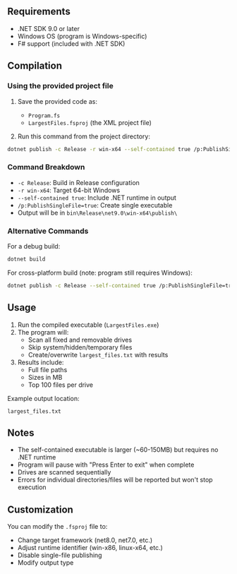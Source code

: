 ## Requirements
- .NET SDK 9.0 or later
- Windows OS (program is Windows-specific)
- F# support (included with .NET SDK)

## Compilation

### Using the provided project file
1. Save the provided code as:
   - `Program.fs`
   - `LargestFiles.fsproj` (the XML project file)

2. Run this command from the project directory:
```bash
dotnet publish -c Release -r win-x64 --self-contained true /p:PublishSingleFile=true
```

### Command Breakdown
- `-c Release`: Build in Release configuration
- `-r win-x64`: Target 64-bit Windows
- `--self-contained true`: Include .NET runtime in output
- `/p:PublishSingleFile=true`: Create single executable
- Output will be in `bin\Release\net9.0\win-x64\publish\`

### Alternative Commands
For a debug build:
```bash
dotnet build
```

For cross-platform build (note: program still requires Windows):
```bash
dotnet publish -c Release --self-contained true /p:PublishSingleFile=true
```

## Usage
1. Run the compiled executable (`LargestFiles.exe`)
2. The program will:
   - Scan all fixed and removable drives
   - Skip system/hidden/temporary files
   - Create/overwrite `largest_files.txt` with results
3. Results include:
   - Full file paths
   - Sizes in MB
   - Top 100 files per drive

Example output location:
```
largest_files.txt
```

## Notes
- The self-contained executable is larger (~60-150MB) but requires no .NET runtime
- Program will pause with "Press Enter to exit" when complete
- Drives are scanned sequentially
- Errors for individual directories/files will be reported but won't stop execution

## Customization
You can modify the `.fsproj` file to:
- Change target framework (net8.0, net7.0, etc.)
- Adjust runtime identifier (win-x86, linux-x64, etc.)
- Disable single-file publishing
- Modify output type